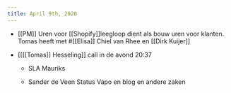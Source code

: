 ```yaml
---
title: April 9th, 2020
---
```


- [[PM]] Uren voor [[Shopify]]leegloop dient als bouw uren voor klanten. Tomas heeft met #[[Elisa]] Chiel van Rhee en [[Dirk Kuijer]]

- [[[[Tomas]] Hesseling]] call in de avond 20:37
	 - SLA Mauriks

	 - Sander de Veen Status Vapo en blog en andere zaken
